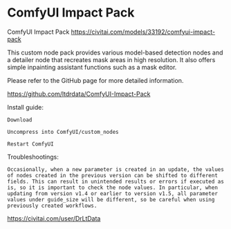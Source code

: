 ComfyUI Impact Pack
========================
ComfyUI Impact Pack
https://civitai.com/models/33192/comfyui-impact-pack

This custom node pack provides various model-based detection nodes and a detailer node that recreates mask areas in high resolution. It also offers simple inpainting assistant functions such as a mask editor.

Please refer to the GitHub page for more detailed information.

https://github.com/ltdrdata/ComfyUI-Impact-Pack

Install guide:

    Download

    Uncompress into ComfyUI/custom_nodes

    Restart ComfyUI

Troubleshootings:

    Occasionally, when a new parameter is created in an update, the values of nodes created in the previous version can be shifted to different fields. This can result in unintended results or errors if executed as is, so it is important to check the node values. In particular, when updating from version v1.4 or earlier to version v1.5, all parameter values under guide_size will be different, so be careful when using previously created workflows.
    
https://civitai.com/user/DrLtData
